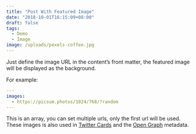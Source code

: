 ```yaml
---
title: "Post With Featured Image"
date: "2018-10-01T16:15:09+08:00"
draft: false
tags:
  - Demo
  - Image
image: /uploads/pexels-coffee.jpg
---
```


Just define the image URL in the content’s front matter, the featured image will be displayed as the background.

For example:

```yaml
---
images:
  - https://picsum.photos/1024/768/?random
---

```

This is an array, you can set multiple urls, only the first url will be used. These images is also used in [Twitter Cards](https://developer.twitter.com/en/docs/tweets/optimize-with-cards/guides/getting-started.html) and the [Open Graph](http://ogp.me/) metadata.
